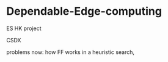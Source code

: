 # Dependable-Edge-computing
ES HK project


CSDX

problems now:  how FF works in a heuristic search, 
